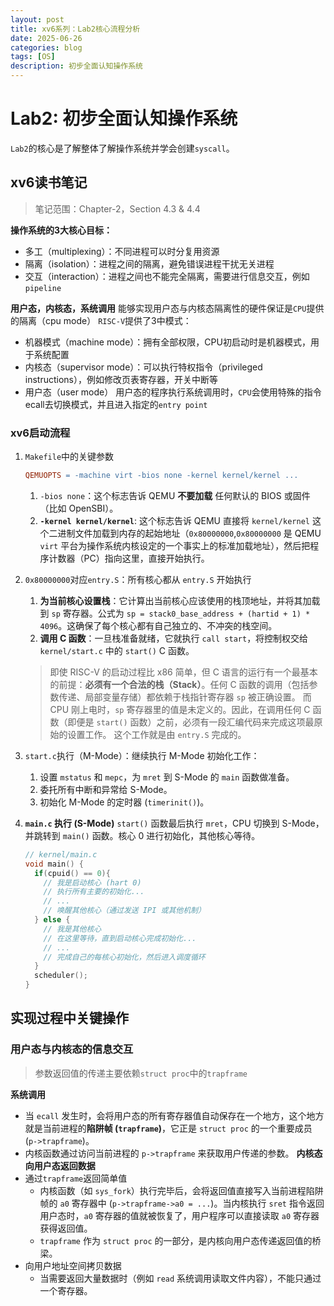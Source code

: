 ```yaml
---
layout: post
title: xv6系列：Lab2核心流程分析
date: 2025-06-26
categories: blog
tags: [OS]
description: 初步全面认知操作系统
---
```



# Lab2: 初步全面认知操作系统

`Lab2`的核心是了解整体了解操作系统并学会创建`syscall`。
## xv6读书笔记
> 笔记范围：Chapter-2，Section 4.3 & 4.4

**操作系统的3大核心目标：**
- 多工（multiplexing）：不同进程可以时分复用资源
- 隔离（isolation）：进程之间的隔离，避免错误进程干扰无关进程
- 交互（interaction）：进程之间也不能完全隔离，需要进行信息交互，例如`pipeline`

**用户态，内核态，系统调用**
能够实现用户态与内核态隔离性的硬件保证是`CPU`提供的隔离（cpu mode）
`RISC-V`提供了3中模式：
- 机器模式（machine mode）：拥有全部权限，CPU初启动时是机器模式，用于系统配置
- 内核态（supervisor mode）：可以执行特权指令（privileged instructions），例如修改页表寄存器，开关中断等
- 用户态（user mode）
用户态的程序执行系统调用时，`CPU`会使用特殊的指令ecall去切换模式，并且进入指定的`entry point`

### xv6启动流程
1. `Makefile`中的关键参数
    ```Makefile
    QEMUOPTS = -machine virt -bios none -kernel kernel/kernel ...
    ```
	1. `-bios none`：这个标志告诉 QEMU **不要加载** 任何默认的 BIOS 或固件（比如 OpenSBI）。
	2. **`-kernel kernel/kernel`**: 这个标志告诉 QEMU 直接将 `kernel/kernel` 这个二进制文件加载到内存的起始地址（`0x80000000`,`0x80000000` 是 QEMU `virt` 平台为操作系统内核设定的一个事实上的标准加载地址），然后把程序计数器（PC）指向这里，直接开始执行。


2. `0x80000000`对应`entry.S`：所有核心都从 `entry.S` 开始执行
	1. **为当前核心设置栈**：它计算出当前核心应该使用的栈顶地址，并将其加载到 `sp` 寄存器。公式为 `sp = stack0_base_address + (hartid + 1) * 4096`。这确保了每个核心都有自己独立的、不冲突的栈空间。
	2. **调用 C 函数**：一旦栈准备就绪，它就执行 `call start`，将控制权交给 `kernel/start.c` 中的 `start()` C 函数。
    > 即使 RISC-V 的启动过程比 x86 简单，但 C 语言的运行有一个最基本的前提：**必须有一个合法的栈（Stack）**。任何 C 函数的调用（包括参数传递、局部变量存储）都依赖于栈指针寄存器 `sp` 被正确设置。
    > 而 CPU 刚上电时，`sp` 寄存器里的值是未定义的。因此，在调用任何 C 函数（即便是 `start()` 函数）之前，必须有一段汇编代码来完成这项最原始的设置工作。
    > 这个工作就是由 `entry.S` 完成的。

3. `start.c`执行（M-Mode）：继续执行 M-Mode 初始化工作：
	1. 设置 `mstatus` 和 `mepc`，为 `mret` 到 S-Mode 的 `main` 函数做准备。
	2. 委托所有中断和异常给 S-Mode。
	3. 初始化 M-Mode 的定时器 (`timerinit()`)。
4. **`main.c` 执行 (S-Mode)** `start()` 函数最后执行 `mret`，CPU 切换到 S-Mode，并跳转到 `main()` 函数。核心 0 进行初始化，其他核心等待。
    ```c
    // kernel/main.c
    void main() {
      if(cpuid() == 0){
        // 我是启动核心 (hart 0)
        // 执行所有主要的初始化...
        // ...
        // 唤醒其他核心（通过发送 IPI 或其他机制）
      } else {
        // 我是其他核心
        // 在这里等待，直到启动核心完成初始化...
        // ...
        // 完成自己的每核心初始化，然后进入调度循环
      }
      scheduler();
    }
    ```
## 实现过程中关键操作
### 用户态与内核态的信息交互
> 参数返回值的传递主要依赖`struct proc`中的`trapframe`

**系统调用**
- 当 `ecall` 发生时，会将用户态的所有寄存器值自动保存在一个地方，这个地方就是当前进程的**陷阱帧 (`trapframe`)**，它正是 `struct proc` 的一个重要成员 (`p->trapframe`)。  
- 内核函数通过访问当前进程的 `p->trapframe` 来获取用户传递的参数。
**内核态向用户态返回数据**
- 通过`trapframe`返回简单值
	- 内核函数（如 `sys_fork`）执行完毕后，会将返回值直接写入当前进程陷阱帧的 `a0` 寄存器中 (`p->trapframe->a0 = ...`)。当内核执行 `sret` 指令返回用户态时，`a0` 寄存器的值就被恢复了，用户程序可以直接读取 `a0` 寄存器获得返回值。
	- `trapframe` 作为 `struct proc` 的一部分，是内核向用户态传递返回值的桥梁。 
- 向用户地址空间拷贝数据
	- 当需要返回大量数据时（例如 `read` 系统调用读取文件内容），不能只通过一个寄存器。

